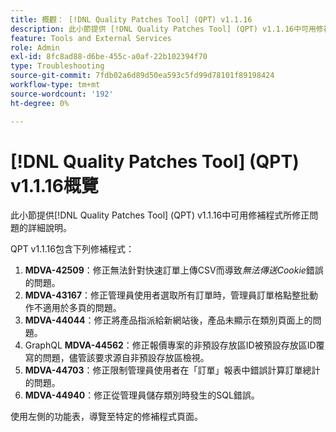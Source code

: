 ```yaml
---
title: 概觀： [!DNL Quality Patches Tool] (QPT) v1.1.16
description: 此小節提供 [!DNL Quality Patches Tool] (QPT) v1.1.16中可用修補程式所修正問題的詳細說明。
feature: Tools and External Services
role: Admin
exl-id: 8fc8ad88-d6be-455c-a0af-22b102394f70
type: Troubleshooting
source-git-commit: 7fdb02a6d89d50ea593c5fd99d78101f89198424
workflow-type: tm+mt
source-wordcount: '192'
ht-degree: 0%

---
```


# [!DNL Quality Patches Tool] (QPT) v1.1.16概覽

此小節提供[!DNL Quality Patches Tool] (QPT) v1.1.16中可用修補程式所修正問題的詳細說明。

QPT v1.1.16包含下列修補程式：

1. **MDVA-42509**：修正無法針對快速訂單上傳CSV而導致&#x200B;*無法傳送Cookie*&#x200B;錯誤的問題。
1. **MDVA-43167**：修正管理員使用者選取所有訂單時，管理員訂單格點整批動作不適用於多頁的問題。
1. **MDVA-44044**：修正將產品指派給新網站後，產品未顯示在類別頁面上的問題。
1. GraphQL **MDVA-44562**：修正報價專案的非預設存放區ID被預設存放區ID覆寫的問題，儘管該要求源自非預設存放區檢視。
1. **MDVA-44703**：修正限制管理員使用者在「訂單」報表中錯誤計算訂單總計的問題。
1. **MDVA-44940**：修正從管理員儲存類別時發生的SQL錯誤。

使用左側的功能表，導覽至特定的修補程式頁面。
